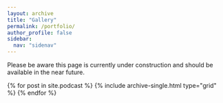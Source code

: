```yaml
---
layout: archive
title: "Gallery"
permalink: /portfolio/
author_profile: false
sidebar:
  nav: "sidenav"
---
```


<div class="grid__wrapper">


<script type="text/javascript" src="path/to/instafeed.min.js"></script>

<script type="text/javascript">
    var feed = new Instafeed({
        get: 'tagged',
        tagName: 'watergreytattoo',
        clientId: 'bfd5aafc0a674124a18ba1caecd02300'
    });
    feed.run();
</script>


<p>Please be aware this page is currently under construction and should be available in the near future.</p>  
  {% for post in site.podcast %}
    {% include archive-single.html type="grid" %}
  {% endfor %} 
</div>
